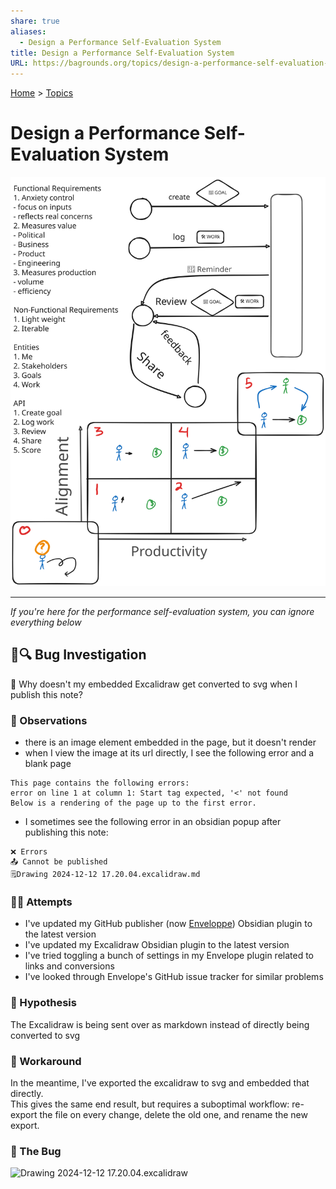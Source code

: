 ```yaml
---
share: true
aliases:
  - Design a Performance Self-Evaluation System
title: Design a Performance Self-Evaluation System
URL: https://bagrounds.org/topics/design-a-performance-self-evaluation-system
---
```

[Home](../index.md) > [Topics](./index.md)  
# Design a Performance Self-Evaluation System  
![design-a-performance-self-evaluation-system](../design-a-performance-self-evaluation-system.svg)  
  
---  
_If you're here for the performance self-evaluation system, you can ignore everything below_  
## 🦟🔍 Bug Investigation  
🤔 Why doesn't my embedded Excalidraw get converted to svg when I publish this note?  
### 👀 Observations  
- there is an image element embedded in the page, but it doesn't render  
- when I view the image at its url directly, I see the following error and a blank page  
```  
This page contains the following errors:  
error on line 1 at column 1: Start tag expected, '<' not found  
Below is a rendering of the page up to the first error.  
```  
- I sometimes see the following error in an obsidian popup after publishing this note:  
```  
❌ Errors  
📤 Cannot be published  
🗒️Drawing 2024-12-12 17.20.04.excalidraw.md  
```  
  
  
### 🧑‍🔬 Attempts  
- I've updated my GitHub publisher (now [Enveloppe](https://enveloppe.github.io)) Obsidian plugin to the latest version  
- I've updated my Excalidraw Obsidian plugin to the latest version  
- I've tried toggling a bunch of settings in my Envelope plugin related to links and conversions  
- I've looked through Envelope's GitHub issue tracker for similar problems  
  
###  🤔 Hypothesis  
The Excalidraw is being sent over as markdown instead of directly being converted to svg  
  
### 📎 Workaround  
In the meantime, I've exported the excalidraw to svg and embedded that directly.  
This gives the same end result, but requires a suboptimal workflow: re-export the file on every change, delete the old one, and rename the new export.  
  
### 🦟 The Bug  
![Drawing 2024-12-12 17.20.04.excalidraw](../Drawing%202024-12-12%2017.20.04.svg)  
